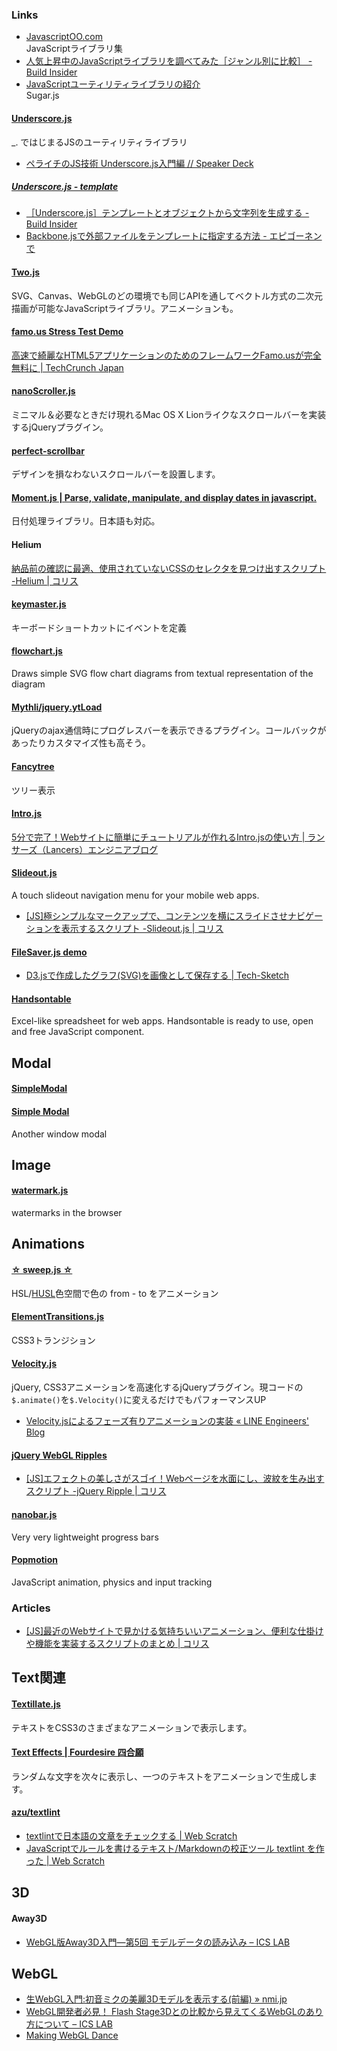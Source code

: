 ### Links
- [JavascriptOO.com](http://www.javascriptoo.com/)  
  JavaScriptライブラリ集
- [人気上昇中のJavaScriptライブラリを調べてみた［ジャンル別に比較］ - Build Insider](http://www.buildinsider.net/web/popularjslib/2014)
- [JavaScriptユーティリティライブラリの紹介](http://www.slideshare.net/yusukehirao/javascript-28744332)  
  Sugar.js

#### [Underscore.js](http://underscorejs.org/)
_. ではじまるJSのユーティリティライブラリ

- [ペライチのJS技術 Underscore.js入門編 // Speaker Deck](https://speakerdeck.com/katsukii/peraitifalsejsji-shu-underscore-dot-jsru-men-bian)

##### [Underscore.js - template](http://underscorejs.org/#template)
- [［Underscore.js］テンプレートとオブジェクトから文字列を生成する - Build Insider](http://www.buildinsider.net/web/bookjslib111/101)
- [Backbone.jsで外部ファイルをテンプレートに指定する方法 - エピゴーネンで](http://epigonen190.blog.fc2.com/blog-entry-57.html)

#### [Two.js](http://jonobr1.github.io/two.js/)
SVG、Canvas、WebGLのどの環境でも同じAPIを通してベクトル方式の二次元描画が可能なJavaScriptライブラリ。アニメーションも。

#### [famo.us Stress Test Demo](http://www.famo.us/)
[高速で綺麗なHTML5アプリケーションのためのフレームワークFamo.usが完全無料に | TechCrunch Japan](http://jp.techcrunch.com/2013/04/03/20130401famo-us-the-framework-for-fast-and-beautiful-html5-apps-will-be-free-thanks-to-huge-hardware-vendor-interest/)

#### [nanoScroller.js](http://jamesflorentino.github.io/nanoScrollerJS/)
ミニマル＆必要なときだけ現れるMac OS X Lionライクなスクロールバーを実装するjQueryプラグイン。

#### [perfect-scrollbar](http://noraesae.github.io/perfect-scrollbar/)
デザインを損なわないスクロールバーを設置します。

#### [Moment.js | Parse, validate, manipulate, and display dates in javascript.](http://momentjs.com/)
日付処理ライブラリ。日本語も対応。

#### Helium
[納品前の確認に最適、使用されていないCSSのセレクタを見つけ出すスクリプト -Helium | コリス](http://coliss.com/articles/build-websites/operation/javascript/js-helium-for-discovering-unused-css.html)

#### [keymaster.js](https://github.com/madrobby/keymaster)
キーボードショートカットにイベントを定義

#### [flowchart.js](http://adrai.github.io/flowchart.js/)
Draws simple SVG flow chart diagrams from textual representation of the diagram

#### [Mythli/jquery.ytLoad](https://github.com/Mythli/jquery.ytLoad)
jQueryのajax通信時にプログレスバーを表示できるプラグイン。コールバックがあったりカスタマイズ性も高そう。

#### [Fancytree](https://github.com/mar10/fancytree/)
ツリー表示

#### [Intro.js](http://usablica.github.io/intro.js/)
[5分で完了！Webサイトに簡単にチュートリアルが作れるIntro.jsの使い方 | ランサーズ（Lancers）エンジニアブログ](http://engineer.blog.lancers.jp/2015/02/introjs/)

#### [Slideout.js](https://mango.github.io/slideout/)
A touch slideout navigation menu for your mobile web apps.

- [[JS]極シンプルなマークアップで、コンテンツを横にスライドさせナビゲーションを表示するスクリプト -Slideout.js | コリス](http://coliss.com/articles/build-websites/operation/javascript/js-slideout.html)

#### [FileSaver.js demo](http://eligrey.com/demos/FileSaver.js/)
- [D3.jsで作成したグラフ(SVG)を画像として保存する | Tech-Sketch](http://tech-sketch.jp/2013/10/d3js-svg-convert-to-png.html)

#### [Handsontable](http://handsontable.com/)
Excel-like spreadsheet for web apps. Handsontable is ready to use, open and free JavaScript component.


## Modal

#### [SimpleModal](http://www.ericmmartin.com/projects/simplemodal/)

#### [Simple Modal](http://simplemodal.plasm.it/)
Another window modal


## Image

#### [watermark.js](http://brianium.github.io/watermarkjs/)
watermarks in the browser


## Animations

#### [☆ sweep.js ☆](http://rileyjshaw.com/sweep/)
HSL/[HUSL](http://www.boronine.com/husl/)色空間で色の from - to をアニメーション

#### [ElementTransitions.js](http://dan-silver.github.io/ElementTransitions.js/)
CSS3トランジション

#### [Velocity.js](http://julian.com/research/velocity/)
jQuery, CSS3アニメーションを高速化するjQueryプラグイン。現コードの`$.animate()`を`$.Velocity()`に変えるだけでもパフォーマンスUP

- [Velocity.jsによるフェーズ有りアニメーションの実装 « LINE Engineers' Blog](http://developers.linecorp.com/blog/?p=3230)

#### [jQuery WebGL Ripples](http://sirxemic.github.io/jquery.ripples/)
- [[JS]エフェクトの美しさがスゴイ！Webページを水面にし、波紋を生み出すスクリプト -jQuery Ripple | コリス](http://coliss.com/articles/build-websites/operation/javascript/jquery-plugin-ripples.html)

#### [nanobar.js](http://nanobar.micronube.com/)
Very very lightweight progress bars

#### [Popmotion](http://popmotion.io/)
JavaScript animation, physics and input tracking

### Articles
- [[JS]最近のWebサイトで見かける気持ちいいアニメーション、便利な仕掛けや機能を実装するスクリプトのまとめ | コリス](http://coliss.com/articles/build-websites/operation/javascript/javascript-best-2015-july.html)


## Text関連
#### [Textillate.js](http://jschr.github.io/textillate/)
テキストをCSS3のさまざまなアニメーションで表示します。

#### [Text Effects | Fourdesire 四合願](http://team.fourdesire.com/playgrounds/texteffects)
ランダムな文字を次々に表示し、一つのテキストをアニメーションで生成します。

#### [azu/textlint](https://github.com/azu/textlint)

- [textlintで日本語の文章をチェックする | Web Scratch](http://efcl.info/2015/09/10/introduce-textlint/)
- [JavaScriptでルールを書けるテキスト/Markdownの校正ツール textlint を作った | Web Scratch](http://efcl.info/2014/12/30/textlint/)


## 3D
#### Away3D
- [WebGL版Away3D入門―第5回 モデルデータの読み込み – ICS LAB](http://ics-web.jp/lab/archives/3520)


## WebGL
- [生WebGL入門:初音ミクの美麗3Dモデルを表示する(前編) » nmi.jp](http://nmi.jp/archives/582)
- [WebGL開発者必見！ Flash Stage3Dとの比較から見えてくるWebGLのあり方について – ICS LAB](http://ics-web.jp/lab/archives/3865)
- [Making WebGL Dance](http://acko.net/files/fullfrontal/fullfrontal/webglmath/online.html)
